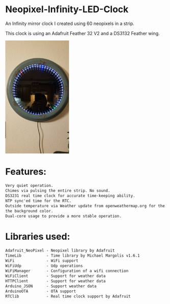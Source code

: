 # Neopixel-Infinity-LED-Clock
An Infinity mirror clock I created using 60 neopixels in a strip.

This clock is using an Adafruit Feather 32 V2 and a DS3132 Feather wing.

<img align="top" width=200 src="20180128_Clock.jpg">


# Features:

    Very quiet operation.
    Chimes via pulsing the entire strip. No sound.
    DS3231 real time clock for accurate time-keeping ability.
    NTP sync'ed time for the RTC.
    Outside temperature via Weather update from openweathermap.org for the the background color.
    Dual-core usage to provide a more stable operation.


# Libraries used:

    Adafruit_NeoPixel - Neopixel library by Adafruit
    TimeLib           - Time library by Michael Margolis v1.6.1
    WiFi              - WiFi support
    WiFiUdp           - Udp operations
    WiFiManager       - Configuration of a wifi connection
    WiFiClient        - Support for weather data
    HTTPClient        - Support for weather data
    Arduino_JSON      - Support weather data
    ArduinoOTA        - OTA support
    RTClib            - Real time clock support by Adafruit
